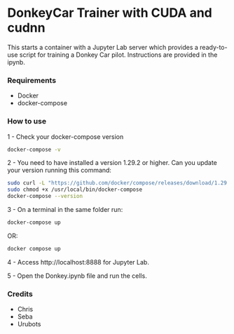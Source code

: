 # DonkeyCar Trainer with CUDA and cudnn
This starts a container with a Jupyter Lab server which provides a ready-to-use script for training a Donkey Car pilot. Instructions are provided in the ipynb.

### Requirements
- Docker
- docker-compose


### How to use
1 - Check your docker-compose version

```bash
docker-compose -v
```
2 - You need to have installed a version 1.29.2 or higher.
Can you update your version running this command:

```bash
sudo curl -L "https://github.com/docker/compose/releases/download/1.29.2/docker-compose-$(uname -s)-$(uname -m)" -o /usr/local/bin/docker-compose
sudo chmod +x /usr/local/bin/docker-compose
docker-compose --version
```

3 - On a terminal in the same folder run:

```bash
docker-compose up
```
OR:

```bash
docker compose up
```

4 - Access http://localhost:8888 for Jupyter Lab.

5 - Open the Donkey.ipynb file and run the cells.

### Credits
- Chris
- Seba
- Urubots
